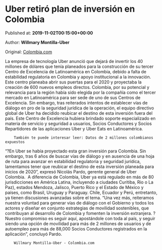
# Uber retiró plan de inversión en Colombia

Published at: **2019-11-02T00:15:00+00:00**

Author: **Willmary Montilla-Uber**

Original: [Colombia.com](https://www.colombia.com/tecnologia/noticias/uber-retira-inversion-246296)

La empresa de tecnología Uber anunció que dejará de invertir los 40 millones de dólares que tenía planeados para la construcción de su tercer Centro de Excelencia de Latinoamérica en Colombia, debido a falta de estabilidad regulatoria en Colombia y apoyo institucional a la innovación.
Este centro planeaba abrir sus puertas para el 2020 y proyectaba la creación de 600 nuevos empleos directos. Colombia, por su potencial y relevancia para la región había sido elegida por la compañía como el tercer mercado en Latinoamérica para ser sede de uno de sus Centros de  Excelencia.
Sin embargo, tras reiterados intentos de establecer vías de diálogo en pro de la seguridad jurídica de la operación, el equipo directivo global de Uber ha decidido reubicar el destino de esta inversión fuera del país.
Este Centro de Excelencia hubiera brindado soporte especializado en materia de servicio y seguridad a usuarios, Socios Conductores y Socios Repartidores de las aplicaciones Uber y Uber Eats en Latinoamérica.

        También te puede interesar leer: Datos de 2 millones colombianos expuestos
      
“?En Uber se había proyectado esta gran inversión para Colombia. Sin embargo, tras 6 años de buscar vías de diálogo y en ausencia de una hoja de ruta para avanzar en estabilidad regulatoria y seguridad jurídica, lamentamos tener que reubicar el destino de esta inversión planeada para inicios de 2020”, expresó Nicolás Pardo, gerente general de Uber Colombia. 
A diferencia de Colombia, Uber ya está regulado en más de 80 jurisdicciones en América Latina, incluyendo a ciudades Curitiba, Rio o La Paz), estados Mendoza, Jalisco, Puerto Rico y el Estado de México y países, como Brasil, Uruguay y Paraguay. Chile, Ecuador y Perú, entretanto, ya tienen discusiones avanzadas sobre el tema.
“Una vez más, reiteramos nuestra voluntad para generar vías de diálogo con el Gobierno y todos los actores y diseñar en conjunto estrategias de movilidad sostenibles, que contribuyan al desarrollo de Colombia y fomenten la inversión extranjera. ?Nuestro compromiso es seguir aquí, apostándole con toda al país, y seguir siendo una opción de movilidad para más de 2 millones de usuarios y de autoempleo para más de 88,000 Socios Conductores registrados en la aplicación”, concluyó Pardo.

        Willmary Montilla-Uber - Colombia.com
      
